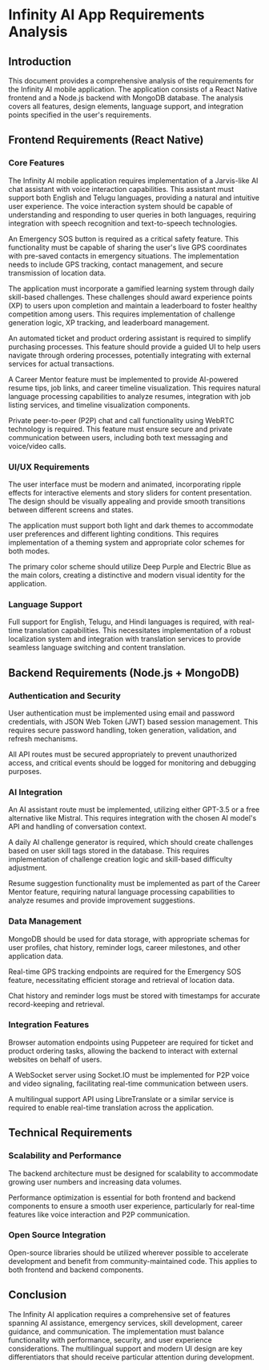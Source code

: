 # Infinity AI App Requirements Analysis

## Introduction

This document provides a comprehensive analysis of the requirements for the Infinity AI mobile application. The application consists of a React Native frontend and a Node.js backend with MongoDB database. The analysis covers all features, design elements, language support, and integration points specified in the user's requirements.

## Frontend Requirements (React Native)

### Core Features

The Infinity AI mobile application requires implementation of a Jarvis-like AI chat assistant with voice interaction capabilities. This assistant must support both English and Telugu languages, providing a natural and intuitive user experience. The voice interaction system should be capable of understanding and responding to user queries in both languages, requiring integration with speech recognition and text-to-speech technologies.

An Emergency SOS button is required as a critical safety feature. This functionality must be capable of sharing the user's live GPS coordinates with pre-saved contacts in emergency situations. The implementation needs to include GPS tracking, contact management, and secure transmission of location data.

The application must incorporate a gamified learning system through daily skill-based challenges. These challenges should award experience points (XP) to users upon completion and maintain a leaderboard to foster healthy competition among users. This requires implementation of challenge generation logic, XP tracking, and leaderboard management.

An automated ticket and product ordering assistant is required to simplify purchasing processes. This feature should provide a guided UI to help users navigate through ordering processes, potentially integrating with external services for actual transactions.

A Career Mentor feature must be implemented to provide AI-powered resume tips, job links, and career timeline visualization. This requires natural language processing capabilities to analyze resumes, integration with job listing services, and timeline visualization components.

Private peer-to-peer (P2P) chat and call functionality using WebRTC technology is required. This feature must ensure secure and private communication between users, including both text messaging and voice/video calls.

### UI/UX Requirements

The user interface must be modern and animated, incorporating ripple effects for interactive elements and story sliders for content presentation. The design should be visually appealing and provide smooth transitions between different screens and states.

The application must support both light and dark themes to accommodate user preferences and different lighting conditions. This requires implementation of a theming system and appropriate color schemes for both modes.

The primary color scheme should utilize Deep Purple and Electric Blue as the main colors, creating a distinctive and modern visual identity for the application.

### Language Support

Full support for English, Telugu, and Hindi languages is required, with real-time translation capabilities. This necessitates implementation of a robust localization system and integration with translation services to provide seamless language switching and content translation.

## Backend Requirements (Node.js + MongoDB)

### Authentication and Security

User authentication must be implemented using email and password credentials, with JSON Web Token (JWT) based session management. This requires secure password handling, token generation, validation, and refresh mechanisms.

All API routes must be secured appropriately to prevent unauthorized access, and critical events should be logged for monitoring and debugging purposes.

### AI Integration

An AI assistant route must be implemented, utilizing either GPT-3.5 or a free alternative like Mistral. This requires integration with the chosen AI model's API and handling of conversation context.

A daily AI challenge generator is required, which should create challenges based on user skill tags stored in the database. This requires implementation of challenge creation logic and skill-based difficulty adjustment.

Resume suggestion functionality must be implemented as part of the Career Mentor feature, requiring natural language processing capabilities to analyze resumes and provide improvement suggestions.

### Data Management

MongoDB should be used for data storage, with appropriate schemas for user profiles, chat history, reminder logs, career milestones, and other application data.

Real-time GPS tracking endpoints are required for the Emergency SOS feature, necessitating efficient storage and retrieval of location data.

Chat history and reminder logs must be stored with timestamps for accurate record-keeping and retrieval.

### Integration Features

Browser automation endpoints using Puppeteer are required for ticket and product ordering tasks, allowing the backend to interact with external websites on behalf of users.

A WebSocket server using Socket.IO must be implemented for P2P voice and video signaling, facilitating real-time communication between users.

A multilingual support API using LibreTranslate or a similar service is required to enable real-time translation across the application.

## Technical Requirements

### Scalability and Performance

The backend architecture must be designed for scalability to accommodate growing user numbers and increasing data volumes.

Performance optimization is essential for both frontend and backend components to ensure a smooth user experience, particularly for real-time features like voice interaction and P2P communication.

### Open Source Integration

Open-source libraries should be utilized wherever possible to accelerate development and benefit from community-maintained code. This applies to both frontend and backend components.

## Conclusion

The Infinity AI application requires a comprehensive set of features spanning AI assistance, emergency services, skill development, career guidance, and communication. The implementation must balance functionality with performance, security, and user experience considerations. The multilingual support and modern UI design are key differentiators that should receive particular attention during development.
